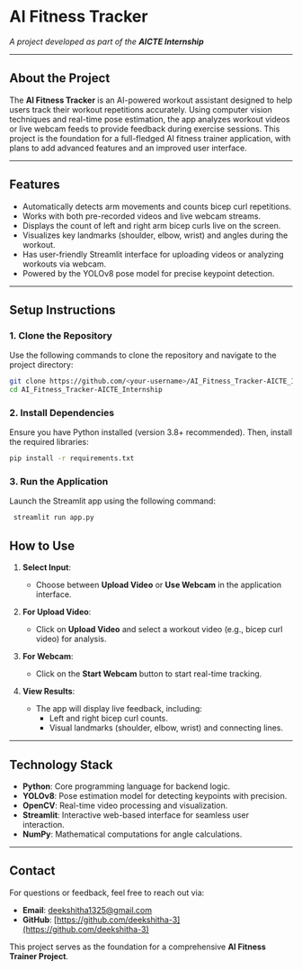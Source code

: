 # **AI Fitness Tracker**  
_A project developed as part of the **AICTE Internship**_

---

## **About the Project**
The **AI Fitness Tracker** is an AI-powered workout assistant designed to help users track their workout repetitions accurately. Using computer vision techniques and real-time pose estimation, the app analyzes workout videos or live webcam feeds to provide feedback during exercise sessions. This project is the foundation for a full-fledged AI fitness trainer application, with plans to add advanced features and an improved user interface.

---

## **Features**
  - Automatically detects arm movements and counts bicep curl repetitions.
  - Works with both pre-recorded videos and live webcam streams.
  - Displays the count of left and right arm bicep curls live on the screen.
  - Visualizes key landmarks (shoulder, elbow, wrist) and angles during the workout.
  - Has user-friendly Streamlit interface for uploading videos or analyzing workouts via webcam.
  - Powered by the YOLOv8 pose model for precise keypoint detection.

---

## **Setup Instructions**

### 1. **Clone the Repository**
   Use the following commands to clone the repository and navigate to the project directory:
   ```bash
   git clone https://github.com/<your-username>/AI_Fitness_Tracker-AICTE_Internship.git
   cd AI_Fitness_Tracker-AICTE_Internship
  ```
### 2. **Install Dependencies**
   Ensure you have Python installed (version 3.8+ recommended). Then, install the required libraries:
   ```bash
   pip install -r requirements.txt
  ```
### 3. Run the Application
  Launch the Streamlit app using the following command:
  ```bash
   streamlit run app.py
  ```

## **How to Use**
1. **Select Input**:
   - Choose between **Upload Video** or **Use Webcam** in the application interface.

2. **For Upload Video**:
   - Click on **Upload Video** and select a workout video (e.g., bicep curl video) for analysis.

3. **For Webcam**:
   - Click on the **Start Webcam** button to start real-time tracking.

4. **View Results**:
   - The app will display live feedback, including:
     - Left and right bicep curl counts.
     - Visual landmarks (shoulder, elbow, wrist) and connecting lines.

---

## **Technology Stack**
- **Python**: Core programming language for backend logic.
- **YOLOv8**: Pose estimation model for detecting keypoints with precision.
- **OpenCV**: Real-time video processing and visualization.
- **Streamlit**: Interactive web-based interface for seamless user interaction.
- **NumPy**: Mathematical computations for angle calculations.

---

## **Contact**
For questions or feedback, feel free to reach out via:
- **Email**: [deekshitha1325@gmail.com](mailto:deekshitha1325@gmail.com)
- **GitHub**: [https://github.com/deekshitha-3](https://github.com/deekshitha-3)


This project serves as the foundation for a comprehensive **AI Fitness Trainer Project**. 


